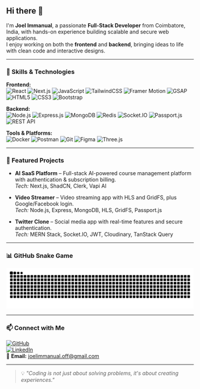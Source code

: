 ## Hi there 👋

I'm **Joel Immanual**, a passionate **Full-Stack Developer** from Coimbatore, India, with hands-on experience building scalable and secure web applications.  
I enjoy working on both the **frontend** and **backend**, bringing ideas to life with clean code and interactive designs.

---

### 🚀 Skills & Technologies

**Frontend:**  
![React](https://img.shields.io/badge/React-20232A?style=for-the-badge&logo=react&logoColor=61DAFB)
![Next.js](https://img.shields.io/badge/Next.js-000000?style=for-the-badge&logo=nextdotjs&logoColor=white)
![JavaScript](https://img.shields.io/badge/JavaScript-323330?style=for-the-badge&logo=javascript&logoColor=F7DF1E)
![TailwindCSS](https://img.shields.io/badge/Tailwind_CSS-38B2AC?style=for-the-badge&logo=tailwind-css&logoColor=white)
![Framer Motion](https://img.shields.io/badge/Framer_Motion-0055FF?style=for-the-badge&logo=framer&logoColor=white)
![GSAP](https://img.shields.io/badge/GSAP-88CE02?style=for-the-badge&logo=greensock&logoColor=white)
![HTML5](https://img.shields.io/badge/HTML5-E34F26?style=for-the-badge&logo=html5&logoColor=white)
![CSS3](https://img.shields.io/badge/CSS3-1572B6?style=for-the-badge&logo=css3&logoColor=white)
![Bootstrap](https://img.shields.io/badge/Bootstrap-563D7C?style=for-the-badge&logo=bootstrap&logoColor=white)

**Backend:**  
![Node.js](https://img.shields.io/badge/Node.js-339933?style=for-the-badge&logo=nodedotjs&logoColor=white)
![Express.js](https://img.shields.io/badge/Express.js-000000?style=for-the-badge&logo=express&logoColor=white)
![MongoDB](https://img.shields.io/badge/MongoDB-4EA94B?style=for-the-badge&logo=mongodb&logoColor=white)
![Redis](https://img.shields.io/badge/Redis-D9281A?style=for-the-badge&logo=redis&logoColor=white)
![Socket.IO](https://img.shields.io/badge/Socket.IO-010101?style=for-the-badge&logo=socketdotio&logoColor=white)
![Passport.js](https://img.shields.io/badge/Passport.js-34E27A?style=for-the-badge&logo=passport&logoColor=white)
![REST API](https://img.shields.io/badge/REST_API-005571?style=for-the-badge)

**Tools & Platforms:**  
![Docker](https://img.shields.io/badge/Docker-2496ED?style=for-the-badge&logo=docker&logoColor=white)
![Postman](https://img.shields.io/badge/Postman-FF6C37?style=for-the-badge&logo=postman&logoColor=white)
![Git](https://img.shields.io/badge/Git-F05032?style=for-the-badge&logo=git&logoColor=white)
![Figma](https://img.shields.io/badge/Figma-F24E1E?style=for-the-badge&logo=figma&logoColor=white)
![Three.js](https://img.shields.io/badge/Three.js-000000?style=for-the-badge&logo=three.js&logoColor=white)

---

### 💼 Featured Projects
- **AI SaaS Platform** – Full-stack AI-powered course management platform with authentication & subscription billing.  
  *Tech:* Next.js, ShadCN, Clerk, Vapi AI

- **Video Streamer** – Video streaming app with HLS and GridFS, plus Google/Facebook login.  
  *Tech:* Node.js, Express, MongoDB, HLS, GridFS, Passport.js

- **Twitter Clone** – Social media app with real-time features and secure authentication.  
  *Tech:* MERN Stack, Socket.IO, JWT, Cloudinary, TanStack Query

---

### 📊 GitHub Snake Game

<picture>
  <source media="(prefers-color-scheme: dark)" srcset="https://raw.githubusercontent.com/aravinthan001/aravinthan001/output/github-contribution-grid-snake-dark.svg" />
  <source media="(prefers-color-scheme: light)" srcset="https://raw.githubusercontent.com/aravinthan001/aravinthan001/output/github-contribution-grid-snake.svg" />
  <img alt="github-snake" src="https://raw.githubusercontent.com/aravinthan001/aravinthan001/output/github-contribution-grid-snake.svg" />
</picture>

---

### 📫 Connect with Me
[![GitHub](https://img.shields.io/badge/GitHub-100000?style=for-the-badge&logo=github&logoColor=white)](https://github.com/Joelstoic)  
[![LinkedIn](https://img.shields.io/badge/LinkedIn-0077B5?style=for-the-badge&logo=linkedin&logoColor=white)](https://www.linkedin.com/in/joelimmanual048729246/)  
📧 **Email:** joelimmanual.off@gmail.com  

---

> 💡 *"Coding is not just about solving problems, it's about creating experiences."*
